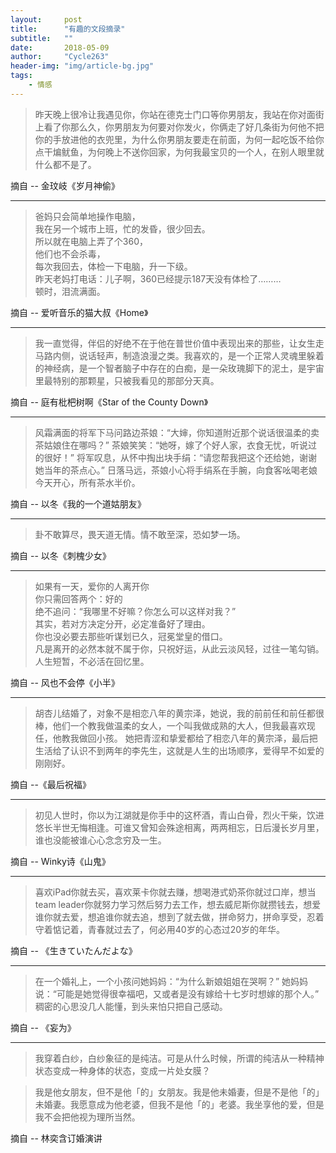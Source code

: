 ```yaml
---
layout:     post
title:      "有趣的文段摘录"
subtitle:   ""
date:       2018-05-09
author:     "Cycle263"
header-img: "img/article-bg.jpg"
tags:
    - 情感
---
```


> 昨天晚上很冷让我遇见你，你站在德克士门口等你男朋友，我站在你对面街上看了你那么久，你男朋友为何要对你发火，你俩走了好几条街为何他不把你的手放进他的衣兜里，为什么你男朋友要走在前面，为何一起吃饭不给你点干煸鱿鱼，为何晚上不送你回家，为何我最宝贝的一个人，在别人眼里就什么都不是了。

摘自 -- 金玟岐《岁月神偷》

***

> 爸妈只会简单地操作电脑，  
我在另一个城市上班，忙的发昏，很少回去。  
所以就在电脑上弄了个360，  
他们也不会杀毒，  
每次我回去，体检一下电脑，升一下级。  
昨天老妈打电话：儿子啊，360已经提示187天没有体检了………  
顿时，泪流满面。  

摘自 -- 爱听音乐的猫大叔《Home》

***

> 我一直觉得，伴侣的好绝不在于他在普世价值中表现出来的那些，让女生走马路内侧，说话轻声，制造浪漫之类。我喜欢的，是一个正常人灵魂里躲着的神经病，是一个智者脑子中存在的白痴，是一朵玫瑰脚下的泥土，是宇宙里最特别的那颗星，只被我看见的那部分天真。

摘自 -- 庭有枇杷树啊《Star of the County Down》

***

> 风霜满面的将军下马问路边茶娘：“大婶，你知道附近那个说话很温柔的卖茶姑娘住在哪吗？” 茶娘笑笑：“她呀，嫁了个好人家，衣食无忧，听说过的很好！” 将军叹息，从怀中掏出块手绢：“请您帮我把这个还给她，谢谢她当年的茶点心。” 日落马远，茶娘小心将手绢系在手腕，向食客吆喝老娘今天开心，所有茶水半价。

摘自 -- 以冬《我的一个道姑朋友》

***

> 卦不敢算尽，畏天道无情。情不敢至深，恐如梦一场。

摘自 -- 以冬《刺槐少女》

***

> 如果有一天，爱你的人离开你  
你只需回答两个：好的  
绝不追问：“我哪里不好嘛？你怎么可以这样对我？”  
其实，若对方决定分开，必定准备好了理由。  
你也没必要去那些听谋划已久，冠冕堂皇的借口。  
凡是离开的必然本就不属于你，只祝好运，从此云淡风轻，过往一笔勾销。  
人生短暂，不必活在回忆里。

摘自 -- 风也不会停《小半》

***

> 胡杏儿结婚了，对象不是相恋八年的黄宗泽，她说，我的前前任和前任都很棒，他们一个教我做温柔的女人，一个叫我做成熟的大人，但我最喜欢现任，他教我做回小孩。 她把青涩和挚爱都给了相恋八年的黄宗泽，最后把生活给了认识不到两年的李先生，这就是人生的出场顺序，爱得早不如爱的刚刚好。

摘自 --《最后祝福》

***

> 初见人世时，你以为江湖就是你手中的这杯酒，青山白骨，烈火干柴，饮进悠长半世无悔相逢。可谁又曾知会殊途相离，两两相忘，日后漫长岁月里，谁也没能被谁心心念念穷及一生。

摘自 -- Winky诗《山鬼》

***

> 喜欢iPad你就去买，喜欢莱卡你就去赚，想喝港式奶茶你就过口岸，想当team leader你就努力学习然后努力去工作，想去威尼斯你就攒钱去，想爱谁你就去爱，想追谁你就去追，想到了就去做，拼命努力，拼命享受，忍着守着惦记着，青春就过去了，何必用40岁的心态过20岁的年华。

摘自 -- 《生きていたんだよな》

*** 

> 在一个婚礼上，一个小孩问她妈妈：“为什么新娘姐姐在哭啊？” 她妈妈说：“可能是她觉得很幸福吧，又或者是没有嫁给十七岁时想嫁的那个人。”  稠密的心思没几人能懂，到头来怕只把自己感动。

摘自 -- 《妄为》

***

> 我穿着白纱，白纱象征的是纯洁。可是从什么时候，所谓的纯洁从一种精神状态变成一种身体的状态，变成一片处女膜？

> 我是他女朋友，但不是他「的」女朋友。我是他未婚妻，但是不是他「的」未婚妻。我愿意成为他老婆，但我不是他「的」老婆。我坐享他的爱，但是我不会把他视为理所当然。

摘自 -- 林奕含订婚演讲